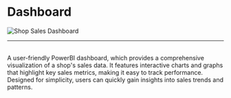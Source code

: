 # Dashboard
![Shop Sales Dashboard](https://images.app.goo.gl/sBbzgB7Ff5RkcThd9)

<hr />
<br />
A user-friendly PowerBI dashboard, which provides a comprehensive visualization of a shop's sales data. It features interactive charts and graphs that highlight key sales metrics, making it easy to track performance. Designed for simplicity, users can quickly gain insights into sales trends and patterns.